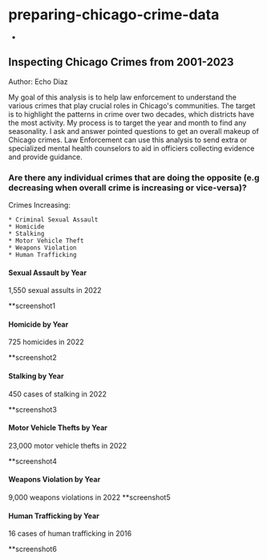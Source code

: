 # preparing-chicago-crime-data
 
- 

## Inspecting Chicago Crimes from 2001-2023

Author: Echo Diaz

My goal of this analysis is to help law enforcement to understand the various crimes that play crucial roles in Chicago's communities. The target is to highlight the patterns in crime over two decades, which districts have the most activity. My process is to target the year and month to find any seasonality. I ask and answer pointed questions to get an overall makeup of Chicago crimes. Law Enforcement can use this analysis to send extra or specialized mental health counselors to aid in officiers collecting evidence and provide guidance.




### **Are there any individual crimes that are doing the opposite (e.g decreasing when overall crime is increasing or vice-versa)?**

Crimes Increasing:

    * Criminal Sexual Assault
    * Homicide 
    * Stalking
    * Motor Vehicle Theft
    * Weapons Violation
    * Human Trafficking


#### Sexual Assault by Year
1,550 sexual assults in 2022

**screenshot1
    
#### Homicide by Year
725 homicides in 2022

**screenshot2

#### Stalking by Year
450 cases of stalking in 2022

**screenshot3

#### Motor Vehicle Thefts by Year
23,000 motor vehicle thefts in 2022

**screenshot4

#### Weapons Violation by Year
9,000 weapons violations in 2022
**screenshot5

#### Human Trafficking by Year
16 cases of human trafficking in 2016

**screenshot6


